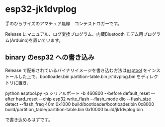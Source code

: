 # esp32-jk1dvplog

手のひらサイズのアマチュア無線　コンテストロガーです。

Release にマニュアル、ログ変換プログラム、内蔵Bluetooth モデム用プログラム(Arduino)を置いています。

## binary のesp32 への書き込み
Release で配布されているバイナリイメージを書き込む方法は[esptool](https://github.com/espressif/esptool) をインストールした上で、bootloader.bin partition-table.bin jk1dvplog.bin をディレクトリに置き、

python esptool.py -p シリアルポート -b 460800 --before default_reset --after hard_reset --chip esp32  write_flash --flash_mode dio --flash_size detect --flash_freq 40m 0x1000 build/bootloader/bootloader.bin 0x8000 build/partition_table/partition-table.bin 0x10000 build/jk1dvplog.bin

で書き込めるはずです。

